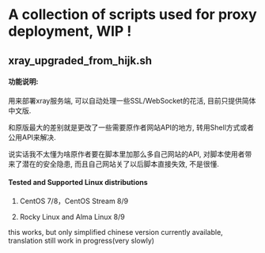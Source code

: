 # A collection of scripts used for proxy deployment, WIP !

## xray_upgraded_from_hijk.sh

#### 功能说明:

用来部署xray服务端, 可以自动处理一些SSL/WebSocket的花活, 目前只提供简体中文版.

和原版最大的差别就是更改了一些需要原作者网站API的地方, 转用Shell方式或者公用API来解决.

说实话我不太懂为啥原作者要在脚本里加那么多自己网站的API, 对脚本使用者带来了潜在的安全隐患, 而且自己网站关了以后脚本直接失效, 不是很懂.

#### Tested and Supported Linux distributions

1. CentOS 7/8，CentOS Stream 8/9
  
2. Rocky Linux and Alma Linux 8/9
  

this works, but only simplified chinese version currently available, translation still work in progress(very slowly)

